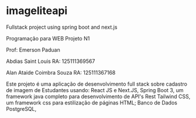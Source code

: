 # imageliteapi
Fullstack project using spring boot and next.js


Programação para WEB Projeto N1

Prof: Emerson Paduan

Abdias Saint Louis RA: 125111369567

Alan Ataide Coimbra Souza RA: 125111367168

Este projeto é uma aplicação de desenvolvimento full stack sobre cadastro de imagem de Estudantes usando: 
React JS e Next.JS, 
Spring Boot 3, um framework java completo para desenvolvimento de API's Rest 
Tailwind CSS, um framework css para estilização de páginas HTML;
Banco de Dados PostgreSQL, 

